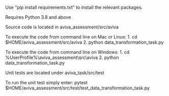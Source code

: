 Use "pip install requirements.txt" to install the relevant packages.

Requires Python 3.8 and above

Source code is located in aviva_assessment/src/aviva

To execute the code from command line on Mac or Linux:
    1. cd $HOME/aviva_assessment/src/aviva
    2. python data_transformation_task.py

To execute the code from command line on Windows:
    1. cd %UserProfile%\aviva_assessment\src\aviva
    2. python data_transformation_task.py


Unit tests are located under aviva_task/src/test


To run the unit test simply enter:
    pytest $HOME/aviva_assessment/src/test/test_data_transformation_task.py